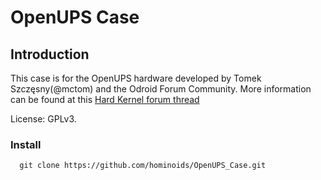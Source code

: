 # OpenUPS Case


## Introduction

This case is for the OpenUPS hardware developed by Tomek Szczęsny(@mctom) and the Odroid Forum Community.
More information can be found at this [Hard Kernel forum thread](https://forum.odroid.com/viewtopic.php?f=55&t=46481)

License: GPLv3.


### Install
```
  git clone https://github.com/hominoids/OpenUPS_Case.git
```
